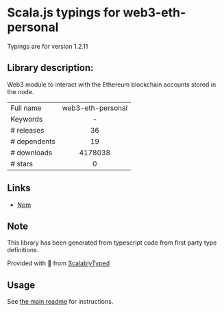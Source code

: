 
# Scala.js typings for web3-eth-personal

Typings are for version 1.2.11

## Library description:
Web3 module to interact with the Ethereum blockchain accounts stored in the node.

|                    |                 |
| ------------------ | :-------------: |
| Full name          | web3-eth-personal |
| Keywords           | - |
| # releases         | 36 |
| # dependents       | 19 |
| # downloads        | 4178038 |
| # stars            | 0 |

## Links
- [Npm](https://www.npmjs.com/package/web3-eth-personal)
    


## Note
This library has been generated from typescript code from first party type definitions.

Provided with :purple_heart: from [ScalablyTyped](https://github.com/oyvindberg/ScalablyTyped)

## Usage
See [the main readme](../../readme.md) for instructions.


